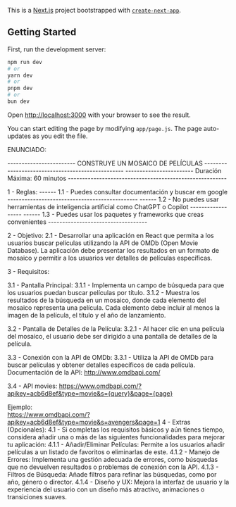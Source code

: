 This is a [Next.js](https://nextjs.org/) project bootstrapped with [`create-next-app`](https://github.com/vercel/next.js/tree/canary/packages/create-next-app).

## Getting Started

First, run the development server:

```bash
npm run dev
# or
yarn dev
# or
pnpm dev
# or
bun dev
```

Open [http://localhost:3000](http://localhost:3000) with your browser to see the result.

You can start editing the page by modifying `app/page.js`. The page auto-updates as you edit the file.

ENUNCIADO:

------------------------ CONSTRUYE UN MOSAICO DE PELÍCULAS ------------------------------------------------- ------------------------ Duración Máxima: 60 minutos --------------------------------------------------------

1 - Reglas: ------ 1.1 - Puedes consultar documentación y buscar em google ----------------------------------------------
------ 1.2 - No puedes usar herramientas de inteligencia artificial como ChatGPT o Copilot ------------------ ------ 1.3 - Puedes usar los paquetes y frameworks que creas convenientes -----------------------------------

2 - Objetivo: 2.1 - Desarrollar una aplicación en React que permita a los usuarios buscar películas utilizando la API de OMDb (Open Movie Database). La aplicación debe presentar los resultados en un formato de mosaico y permitir a los usuarios ver detalles de películas específicas.

3 - Requisitos:

3.1 - Pantalla Principal: 3.1.1 - Implementa un campo de búsqueda para que los usuarios puedan buscar películas por título. 3.1.2 - Muestra los resultados de la búsqueda en un mosaico, donde cada elemento del mosaico representa una película. Cada elemento debe incluir al menos la imagen de la película, el título y el año de lanzamiento.

3.2 - Pantalla de Detalles de la Película: 3.2.1 - Al hacer clic en una película del mosaico, el usuario debe ser dirigido a una pantalla de detalles de la película.

3.3 - Conexión con la API de OMDb: 3.3.1 - Utiliza la API de OMDb para buscar películas y obtener detalles específicos de cada película. Documentación de la API: http://www.omdbapi.com/

3.4 - API movies:
https://www.omdbapi.com/?apikey=acb6d8ef&type=movie&s={query}&page={page}

Ejemplo:  
https://www.omdbapi.com/?apikey=acb6d8ef&type=movie&s=avengers&page=1
4 - Extras (Opcionales): 4.1 - Si completas los requisitos básicos y aún tienes tiempo, considera añadir una o más de las siguientes funcionalidades para mejorar tu aplicación: 4.1.1 - Añadir/Eliminar Películas: Permite a los usuarios añadir películas a un listado de favoritos o eliminarlas de este. 4.1.2 - Manejo de Errores: Implementa una gestión adecuada de errores, como búsquedas que no devuelven resultados o problemas de conexión con la API. 4.1.3 - Filtros de Búsqueda: Añade filtros para refinar las búsquedas, como por año, género o director. 4.1.4 - Diseño y UX: Mejora la interfaz de usuario y la experiencia del usuario con un diseño más atractivo, animaciones o transiciones suaves.